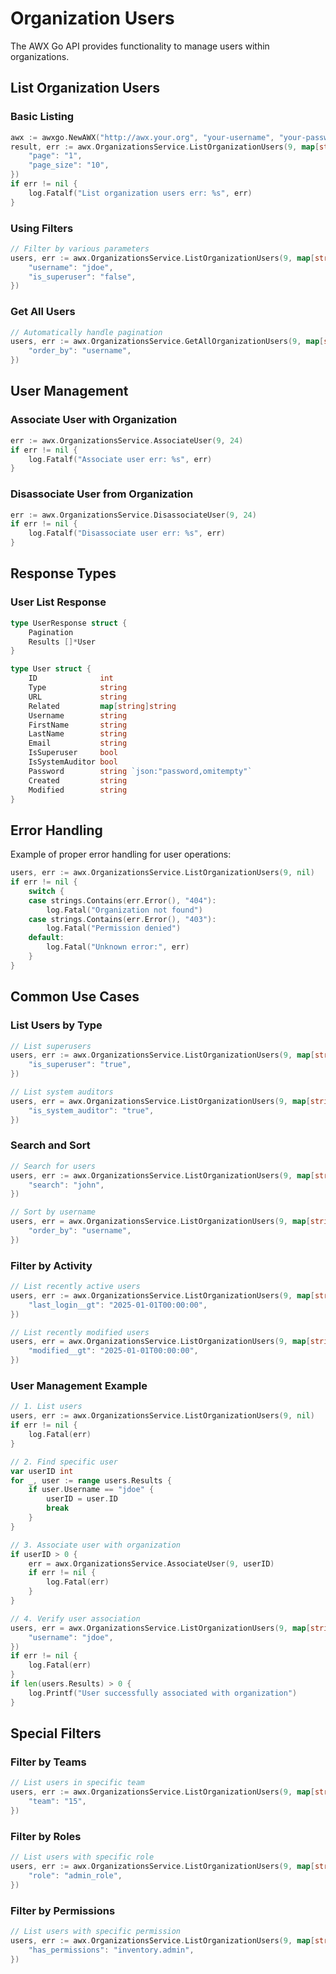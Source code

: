 # Organization Users

The AWX Go API provides functionality to manage users within organizations.

## List Organization Users

### Basic Listing
```go
awx := awxgo.NewAWX("http://awx.your.org", "your-username", "your-password", nil)
result, err := awx.OrganizationsService.ListOrganizationUsers(9, map[string]string{
    "page": "1",
    "page_size": "10",
})
if err != nil {
    log.Fatalf("List organization users err: %s", err)
}
```

### Using Filters
```go
// Filter by various parameters
users, err := awx.OrganizationsService.ListOrganizationUsers(9, map[string]string{
    "username": "jdoe",
    "is_superuser": "false",
})
```

### Get All Users
```go
// Automatically handle pagination
users, err := awx.OrganizationsService.GetAllOrganizationUsers(9, map[string]string{
    "order_by": "username",
})
```

## User Management

### Associate User with Organization
```go
err := awx.OrganizationsService.AssociateUser(9, 24)
if err != nil {
    log.Fatalf("Associate user err: %s", err)
}
```

### Disassociate User from Organization
```go
err := awx.OrganizationsService.DisassociateUser(9, 24)
if err != nil {
    log.Fatalf("Disassociate user err: %s", err)
}
```

## Response Types

### User List Response
```go
type UserResponse struct {
    Pagination
    Results []*User
}

type User struct {
    ID              int
    Type            string
    URL             string
    Related         map[string]string
    Username        string
    FirstName       string
    LastName        string
    Email           string
    IsSuperuser     bool
    IsSystemAuditor bool
    Password        string `json:"password,omitempty"`
    Created         string
    Modified        string
}
```

## Error Handling

Example of proper error handling for user operations:

```go
users, err := awx.OrganizationsService.ListOrganizationUsers(9, nil)
if err != nil {
    switch {
    case strings.Contains(err.Error(), "404"):
        log.Fatal("Organization not found")
    case strings.Contains(err.Error(), "403"):
        log.Fatal("Permission denied")
    default:
        log.Fatal("Unknown error:", err)
    }
}
```

## Common Use Cases

### List Users by Type
```go
// List superusers
users, err := awx.OrganizationsService.ListOrganizationUsers(9, map[string]string{
    "is_superuser": "true",
})

// List system auditors
users, err = awx.OrganizationsService.ListOrganizationUsers(9, map[string]string{
    "is_system_auditor": "true",
})
```

### Search and Sort
```go
// Search for users
users, err := awx.OrganizationsService.ListOrganizationUsers(9, map[string]string{
    "search": "john",
})

// Sort by username
users, err = awx.OrganizationsService.ListOrganizationUsers(9, map[string]string{
    "order_by": "username",
})
```

### Filter by Activity
```go
// List recently active users
users, err := awx.OrganizationsService.ListOrganizationUsers(9, map[string]string{
    "last_login__gt": "2025-01-01T00:00:00",
})

// List recently modified users
users, err = awx.OrganizationsService.ListOrganizationUsers(9, map[string]string{
    "modified__gt": "2025-01-01T00:00:00",
})
```

### User Management Example
```go
// 1. List users
users, err := awx.OrganizationsService.ListOrganizationUsers(9, nil)
if err != nil {
    log.Fatal(err)
}

// 2. Find specific user
var userID int
for _, user := range users.Results {
    if user.Username == "jdoe" {
        userID = user.ID
        break
    }
}

// 3. Associate user with organization
if userID > 0 {
    err = awx.OrganizationsService.AssociateUser(9, userID)
    if err != nil {
        log.Fatal(err)
    }
}

// 4. Verify user association
users, err = awx.OrganizationsService.ListOrganizationUsers(9, map[string]string{
    "username": "jdoe",
})
if err != nil {
    log.Fatal(err)
}
if len(users.Results) > 0 {
    log.Printf("User successfully associated with organization")
}
```

## Special Filters

### Filter by Teams
```go
// List users in specific team
users, err := awx.OrganizationsService.ListOrganizationUsers(9, map[string]string{
    "team": "15",
})
```

### Filter by Roles
```go
// List users with specific role
users, err := awx.OrganizationsService.ListOrganizationUsers(9, map[string]string{
    "role": "admin_role",
})
```

### Filter by Permissions
```go
// List users with specific permission
users, err := awx.OrganizationsService.ListOrganizationUsers(9, map[string]string{
    "has_permissions": "inventory.admin",
})
